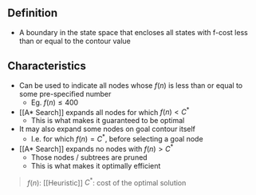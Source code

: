 ## Definition

- A boundary in the state space that encloses all states with f-cost less than or equal to the contour value

## Characteristics

- Can be used to indicate all nodes whose $f(n)$ is less than or equal to some pre-specified number
	- Eg. $f(n)\le400$
- [[A* Search]] expands all nodes for which $f(n)<C^*$
	- This is what makes it guaranteed to be optimal
- It may also expand some nodes on goal contour itself
	- I.e. for which $f(n)=C^*$, before selecting a goal node
- [[A* Search]] expands no nodes with $f(n)>C^*$
	- Those nodes / subtrees are pruned
	- This is what makes it optimally efficient

> $f(n)$: [[Heuristic]]
> $C^*$: cost of the optimal solution
